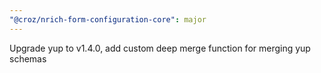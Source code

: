```yaml
---
"@croz/nrich-form-configuration-core": major
---
```


Upgrade yup to v1.4.0, add custom deep merge function for merging yup schemas
